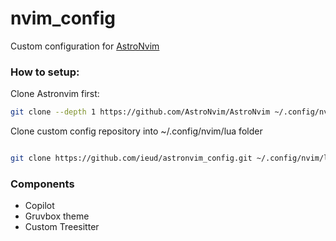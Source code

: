 # nvim_config
Custom configuration for [AstroNvim]("https://astronvim.com/Configuration/manage_user_config")

### How to setup:

Clone Astronvim first:
```sh
git clone --depth 1 https://github.com/AstroNvim/AstroNvim ~/.config/nvim
```

Clone custom config repository into ~/.config/nvim/lua folder
```sh

git clone https://github.com/ieud/astronvim_config.git ~/.config/nvim/lua/user

```
### Components
 - Copilot
 - Gruvbox theme
 - Custom Treesitter
